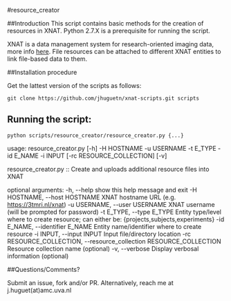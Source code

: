 #resource_creator

##Introduction
This script contains basic methods for the creation of resources in XNAT. Python 2.7.X is a prerequisite  for running the script. 

XNAT is a data management system for research-oriented imaging data, more info [here](https://www.xnat.org/). File resources can be attached to different XNAT entities to link file-based data to them.

##Installation procedure

Get the lattest version of the scripts as follows: 
  ```
  git clone https://github.com/jhuguetn/xnat-scripts.git scripts
  ```

## Running the script:
  ```
  python scripts/resource_creator/resource_creator.py {...}
  ```

usage: resource_creator.py [-h] -H HOSTNAME -u USERNAME -t E_TYPE -id E_NAME
                           -i INPUT [-rc RESOURCE_COLLECTION] [-v]

resource_creator.py :: Create and uploads additional resource files into XNAT

optional arguments:
  -h, --help            show this help message and exit
  -H HOSTNAME, --host HOSTNAME
                        XNAT hostname URL (e.g. https://3tmri.nl/xnat)
  -u USERNAME, --user USERNAME
                        XNAT username (will be prompted for password)
  -t E_TYPE, --type E_TYPE
                        Entity type/level where to create resource; can either
                        be: {projects,subjects,experiments}
  -id E_NAME, --identifier E_NAME
                        Entity name/identifier where to create resource
  -i INPUT, --input INPUT
                        Input file/directory location
  -rc RESOURCE_COLLECTION, --resource_collection RESOURCE_COLLECTION
                        Resource collection name (optional)
  -v, --verbose         Display verbosal information (optional)


##Questions/Comments?

Submit an issue, fork and/or PR. Alternatively, reach me at j.huguet(at)amc.uva.nl
